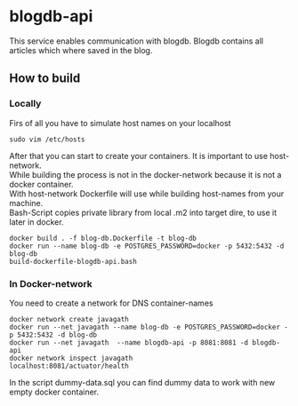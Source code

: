 # blogdb-api

This service enables communication with blogdb.
Blogdb contains all articles which where saved in the blog.

## How to build

### Locally

Firs of all you have to simulate host names on your localhost

```
sudo vim /etc/hosts
```

After that you can start to create your containers. It is important to use host-network.
<br> While building the process is not in the docker-network because it is not a docker container.
<br> With host-network Dockerfile will use while building host-names from your machine.
<br> Bash-Script copies private library from local .m2 into target dire, to use it later in docker.

```
docker build . -f blog-db.Dockerfile -t blog-db 
docker run --name blog-db -e POSTGRES_PASSWORD=docker -p 5432:5432 -d blog-db 
build-dockerfile-blogdb-api.bash
```

### In Docker-network

You need to create a network for DNS container-names

```
docker network create javagath
docker run --net javagath --name blog-db -e POSTGRES_PASSWORD=docker -p 5432:5432 -d blog-db
docker run --net javagath  --name blogdb-api -p 8081:8081 -d blogdb-api
docker network inspect javagath
localhost:8081/actuator/health
```

In the script dummy-data.sql you can find dummy data to work with new empty docker container. 